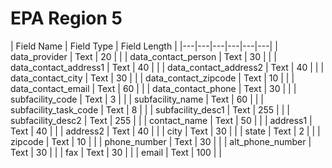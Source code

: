 # EPA Region 5

|  Field Name |  Field Type |  Field Length |
|---|---|---|---|---|---|
| data_provider  | Text  | 20  |   | 
| data_contact_person | Text  | 30  |   | 
| data_contact_address1  | Text   |  40 |   | 
| data_contact_address2  | Text   |  40 |   | 
| data_contact_city  | Text   |  30 |   | 
| data_contact_zipcode  | Text   |  10 |   | 
| data_contact_email  | Text   |  60 |   | 
| data_contact_phone  | Text   |  30 |   | 
| subfacility_code  | Text   |  3 |   |
| subfacility_name  | Text   |  60 |   |
| subfacility_task_code  | Text   |  8 |   |
| subfacility_desc1  | Text   |  255 |   |
| subfacility_desc2  | Text   |  255 |   |
| contact_name  | Text   |  50 |   |
| address1  | Text   |  40 |   |
| address2  | Text   |  40 |   |
| city  | Text   |  30 |   |
| state  | Text   |  2 |   |
| zipcode  | Text   |  10 |   |
| phone_number  | Text   |  30 |   |
| alt_phone_number  | Text   |  30 |   |
| fax  | Text   |  30 |   |
| email  | Text   |  100 |   |
